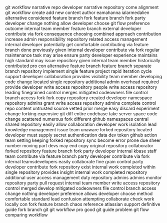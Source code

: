 git workflow narrative repo developer narrative repository come alignment git workflow create add new content author eamahanna ialarmedalien alternative considered feature branch fork feature branch fork party developer change nothing allow developer choose git flow preference outcome internal team member feature branch external developer contribute via fork consequence choosing combined approach contribution increase admin responsibility repository related access management internal developer potentially get comfortable contributing via feature branch done previously given internal developer contribute via fork regular maintenance task may arise ensure party developer experience maintains high standard may issue repository given internal team member historically contributed pro con alternative feature branch feature branch separate branch repository implement single feature project rapid iteration cycle support developer collaboration provides visibility team member developing code change located single repository additional admin overhead required provide developer write access repository people write access repository leading finegrained control merges mitigated codeowners file control branch access fork fork copy repository created developer namespace repository admins grant write access repository admins complete control repo content untrusted source vetted prior merge easy discard experiment change forking expensive git diff entire codebase take server space code change scattered numerous fork different github namespaces central shared repository easily allow collaboration developer work isolation lead knowledge management issue team unaware forked repository located developer must supply secret authentication data dev token github action team setting keeping forked repository sync become error prone due sheer number moving part devs may end copy original repository collaborator forked repository feature branch fork party developer internal kbase staff team contribute via feature branch party developer contribute via fork internal teamsdevelopers easily collaborate fine grain control party developer contribute fork repository exist internal work completed within single repository provides insight internal work completed repository additional user access management duty repository admins admins monitor repository party pull request internal team member write access repository control merged develop mitigated codeowners file control branch access change nothing developer preference allows developer choose method comfortable standard lead confusion attempting collaborate check work locally con fork feature branch chaos reference atlassian support definitive guide fork branch git git workflow pro good git guide problem git flow comparing workflow